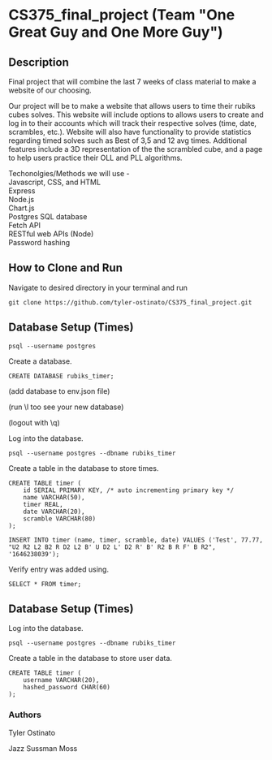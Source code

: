 # CS375_final_project (Team "One Great Guy and One More Guy")

## Description
Final project that will combine the last 7 weeks of class material to make a website of our choosing. 

Our project will be to make a website that allows users to time their rubiks cubes solves. This website will include options to allows users to create and log in to their accounts which will track their respective solves (time, date, scrambles, etc.). Website will also have functionality to provide statistics regarding timed solves such as Best of 3,5 and 12 avg times. Additional features include a 3D representation of the the scrambled cube, and a page to help users practice their OLL and PLL algorithms. 

Techonolgies/Methods we will use -\
Javascript, CSS, and HTML\
Express\
Node.js\
Chart.js\
Postgres SQL database\
Fetch API\
RESTful web APIs (Node)\
Password hashing

## How to Clone and Run
Navigate to desired directory in your terminal and run
```
git clone https://github.com/tyler-ostinato/CS375_final_project.git
```

## Database Setup (Times)
```
psql --username postgres
```
Create a database.
```
CREATE DATABASE rubiks_timer;
```
(add database to env.json file)

(run \l too see your new database)

(logout with \q)

Log into the database.
```
psql --username postgres --dbname rubiks_timer
```
Create a table in the database to store times.
```
CREATE TABLE timer (
    id SERIAL PRIMARY KEY, /* auto incrementing primary key */
    name VARCHAR(50),
    timer REAL,
    date VARCHAR(20),
    scramble VARCHAR(80)
);
```
```
INSERT INTO timer (name, timer, scramble, date) VALUES ('Test', 77.77, "U2 R2 L2 B2 R D2 L2 B' U D2 L' D2 R' B' R2 B R F' B R2", '1646238039');
```
Verify entry was added using.
```
SELECT * FROM timer;
```

## Database Setup (Times)
Log into the database.
```
psql --username postgres --dbname rubiks_timer
```
Create a table in the database to store user data.
```
CREATE TABLE timer (
    username VARCHAR(20),
    hashed_password CHAR(60)
);
```

### Authors
Tyler Ostinato

Jazz Sussman Moss
